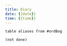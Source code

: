 ```yaml
---
title: Diary
date: {{date}}
time: {{time}}
---
```


```dataview
table aliases from #ordBog 
```

```tasks
(not done)
```

